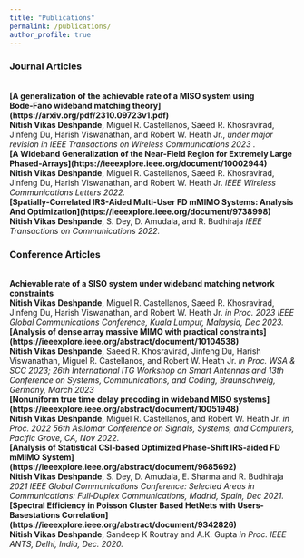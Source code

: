 ```yaml
---
title: "Publications"
permalink: /publications/
author_profile: true
---
```


### Journal Articles
<br>
<b>[A generalization of the achievable rate of a MISO system using Bode‑Fano wideband matching theory](https://arxiv.org/pdf/2310.09723v1.pdf)</b> <br> 
<b>Nitish Vikas Deshpande</b>, Miguel R. Castellanos, Saeed R. Khosravirad,  Jinfeng Du, Harish Viswanathan, and Robert W. Heath Jr.,
<i> under major revision in IEEE Transactions on Wireless Communications 2023 .</i>

<br>
<b>[A Wideband Generalization of the Near-Field Region for Extremely Large Phased-Arrays](https://ieeexplore.ieee.org/document/10002944)</b> <br> 
<b>Nitish Vikas Deshpande</b>, Miguel R. Castellanos, Saeed R. Khosravirad,  Jinfeng Du, Harish Viswanathan, and Robert W. Heath Jr.
<i> IEEE Wireless Communications Letters 2022.</i>

<br>
<b>[Spatially-Correlated IRS-Aided Multi-User FD mMIMO Systems: Analysis And Optimization](https://ieeexplore.ieee.org/document/9738998)</b> <br> 
<b>Nitish Vikas Deshpande</b>, S. Dey, D. Amudala, and R. Budhiraja
<i> IEEE Transactions on Communications 2022.</i>


### Conference Articles

<br>
<b>Achievable rate of a SISO system under wideband matching network constraints</b> <br> 
<b>Nitish Vikas Deshpande</b>, Miguel R. Castellanos, Saeed R. Khosravirad,  Jinfeng Du, Harish Viswanathan,  and Robert W. Heath Jr.
<i> in Proc. 2023 IEEE Global Communications Conference, Kuala Lumpur, Malaysia, Dec 2023.</i>

<br>
<b>[Analysis of dense array massive MIMO with practical constraints](https://ieeexplore.ieee.org/abstract/document/10104538)</b> <br> 
<b>Nitish Vikas Deshpande</b>, Saeed R. Khosravirad,  Jinfeng Du, Harish Viswanathan, Miguel R. Castellanos, and Robert W. Heath Jr.
<i> in Proc. WSA & SCC 2023; 26th International ITG Workshop on Smart Antennas and 13th Conference on Systems, Communications, and Coding, Braunschweig, Germany, March 2023</i>

<br>
<b>[Nonuniform true time delay precoding in wideband MISO systems](https://ieeexplore.ieee.org/abstract/document/10051948)</b> <br> 
<b>Nitish Vikas Deshpande</b>, Miguel R. Castellanos, and Robert W. Heath Jr.
<i> in Proc. 2022 56th Asilomar Conference on Signals, Systems, and Computers, Pacific Grove, CA, Nov 2022.</i>

<br>
<b>[Analysis of Statistical CSI‑based Optimized Phase‑Shift IRS‑aided FD mMIMO System](https://ieeexplore.ieee.org/abstract/document/9685692)</b> <br> 
<b>Nitish Vikas Deshpande</b>, S. Dey, D. Amudala, E. Sharma and R. Budhiraja
<i> 2021 IEEE Global Communications Conference: Selected Areas in Communications:
Full‑Duplex Communications, Madrid, Spain, Dec 2021.</i>

<br>
<b>[Spectral Efficiency in Poisson Cluster Based HetNets with Users-Basestations Correlation](https://ieeexplore.ieee.org/abstract/document/9342826)</b> <br> 
<b>Nitish Vikas Deshpande</b>, Sandeep K Routray and A.K. Gupta
<i> in Proc. IEEE ANTS, Delhi, India, Dec. 2020.</i>


